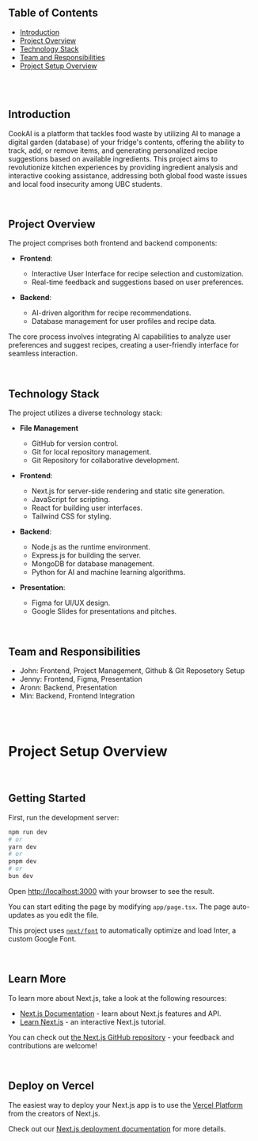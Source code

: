 
## Table of Contents

- [Introduction](#introduction)
- [Project Overview](#project-overview)
- [Technology Stack](#technology-stack)
- [Team and Responsibilities](#team-and-responsibilities)
- [Project Setup Overview](#project-setup-overview)

<br>
<br>


## Introduction

CookAI is a platform that tackles food waste by utilizing AI to manage a digital garden (database) of your fridge's contents, offering the ability to track, add, or remove items, and generating personalized recipe suggestions based on available ingredients. This project aims to revolutionize kitchen experiences by providing ingredient analysis and interactive cooking assistance, addressing both global food waste issues and local food insecurity among UBC students.



<br>

## Project Overview

The project comprises both frontend and backend components:

- **Frontend**:
  - Interactive User Interface for recipe selection and customization.
  - Real-time feedback and suggestions based on user preferences.

- **Backend**:
  - AI-driven algorithm for recipe recommendations.
  - Database management for user profiles and recipe data.

The core process involves integrating AI capabilities to analyze user preferences and suggest recipes, creating a user-friendly interface for seamless interaction.

<br>

## Technology Stack

The project utilizes a diverse technology stack:

- **File Management**
  - GitHub for version control.
  - Git for local repository management.
  - Git Repository for collaborative development.

- **Frontend**:
  - Next.js for server-side rendering and static site generation.
  - JavaScript for scripting.
  - React for building user interfaces.
  - Tailwind CSS for styling.

- **Backend**:
  - Node.js as the runtime environment.
  - Express.js for building the server.
  - MongoDB for database management.
  - Python for AI and machine learning algorithms.

- **Presentation**:
  - Figma for UI/UX design.
  - Google Slides for presentations and pitches.

<br>

## Team and Responsibilities

- John: Frontend, Project Management, Github & Git Reposetory Setup
- Jenny: Frontend, Figma, Presentation
- Aronn: Backend, Presentation
- Min: Backend, Frontend Integration

<br>
<br>

# Project Setup Overview

<br>

## Getting Started

First, run the development server:

```bash
npm run dev
# or
yarn dev
# or
pnpm dev
# or
bun dev
```

Open [http://localhost:3000](http://localhost:3000) with your browser to see the result.

You can start editing the page by modifying `app/page.tsx`. The page auto-updates as you edit the file.

This project uses [`next/font`](https://nextjs.org/docs/basic-features/font-optimization) to automatically optimize and load Inter, a custom Google Font.

<br>

## Learn More

To learn more about Next.js, take a look at the following resources:

- [Next.js Documentation](https://nextjs.org/docs) - learn about Next.js features and API.
- [Learn Next.js](https://nextjs.org/learn) - an interactive Next.js tutorial.

You can check out [the Next.js GitHub repository](https://github.com/vercel/next.js/) - your feedback and contributions are welcome!

<br>

## Deploy on Vercel

The easiest way to deploy your Next.js app is to use the [Vercel Platform](https://vercel.com/new?utm_medium=default-template&filter=next.js&utm_source=create-next-app&utm_campaign=create-next-app-readme) from the creators of Next.js.

Check out our [Next.js deployment documentation](https://nextjs.org/docs/deployment) for more details.
